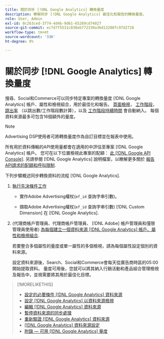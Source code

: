 ```yaml
---
title: 關於同步 [!DNL Google Analytics] 轉換量度
description: 瞭解同步 [!DNL Google Analytics] 最佳化和報告的轉換量度。
role: User, Admin
exl-id: 0c263ced-3774-4d4b-9d61-65289cd74027
source-git-commit: ec7d7f5531c038eb772339a36d13208fc97d2728
workflow-type: tm+mt
source-wordcount: '336'
ht-degree: 0%

---
```


# 關於同步 [!DNL Google Analytics] 轉換量度

搜尋、Social和Commerce可以同步特定專案的轉換量度 [!DNL Google Analytics] 帳戶、屬性和檢視組合，用於最佳化和報告。 [頁面檢視](https://ga-dev-tools.google/dimensions-metrics-explorer/#view=detail&amp;group=page_tracking&amp;jump=ga_pageviews)， [工作階段](https://ga-dev-tools.google/dimensions-metrics-explorer/#view=detail&amp;group=session&amp;jump=ga_sessions)， [跳出率](https://ga-dev-tools.google/dimensions-metrics-explorer/#view=detail&amp;group=session&amp;jump=ga_bouncerate) （以跳出數/工作階段數計算），以及 [工作階段持續時間](https://ga-dev-tools.google/dimensions-metrics-explorer/#view=detail&amp;group=session&amp;jump=ga_sessionduration) 會自動納入。 每個資料來源最多可包含16個額外的量度。

>[!NOTE]
>
>Advertising DSP使用者可將轉換量度作為自訂目標並在報表中使用。

所有用於資料傳輸的API使用量都會在適用的中評估至專案 [!DNL Google Analytics] 帳戶。 您可在以下位置檢視此專案的配額： [此 [!DNL Google API Console]](https://console.developers.google.com/apis/api/analytics-json.googleapis.com/quotas). 另請參閱 [!DNL Google Analytics] 說明檔案，以瞭解更多關於 [報告API請求的配額和呼叫限制](https://developers.google.com/analytics/devguides/reporting/core/v4/limits-quotas).

下列步驟概述同步轉換資料的流程 [!DNL Google Analytics].

1. [執行先決條件工作](data-source-prerequisites.md)

   * 實作Adobe Advertising權杖(`ef_id` 查詢字串引數)。

   * 擷取Adobe Advertising權杖(`ef_id` 查詢字串引數) [!DNL Custom Dimension] 在 [!DNL Google Analytics].

1. (代理商帳戶管理員、代理商帳戶管理員、 [!DNL Adobe] 帳戶管理員和僅限管理員使用者) [為每個建立一個資料來源 [!DNL Google Analytics] 帳戶、屬性和檢視組合](data-source-configure.md).

   若要整合多個屬性的量度或單一屬性的多個檢視，請為每個屬性設定個別的資料來源。

   設定資料來源後，Search、Social和Commerce會每天從廣告商時區的05:00開始提取資料。 量度可用後，您就可以將其納入行銷活動和產品組合管理檢視及報告中，並視需要將其用於最佳化目標。

>[!MORELIKETHIS]
>
>* [設定的必要條件 [!DNL Google Analytics] 資料來源](data-source-prerequisites.md)
>* [設定 [!DNL Google Analytics] 以資料來源檢視](data-source-configure.md)
>* [編輯 [!DNL Google Analytics] 資料來源](data-source-edit.md)
>* [暫停資料來源的同步處理](data-source-pause.md)
>* [重新驗證 [!DNL Google Analytics] 資料來源](data-source-reauthenticate.md)
>* [[!DNL Google Analytics] 資料來源設定](data-source-settings.md)
>* [附錄 — 可用 [!DNL Google Analytics] 量度](data-source-ga-metrics.md)
